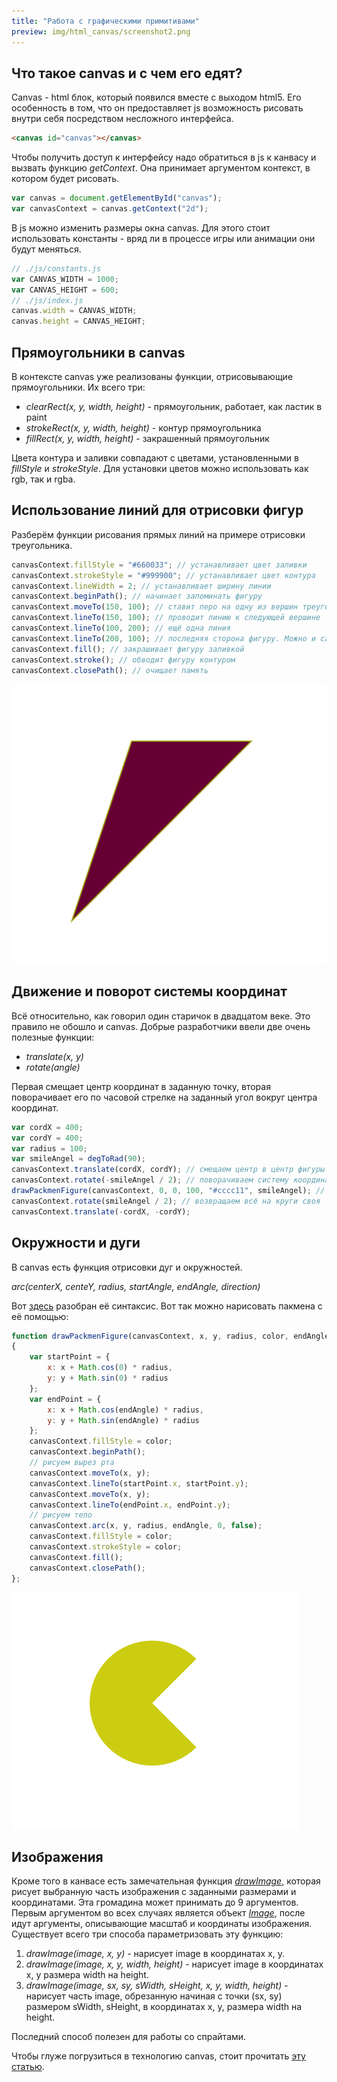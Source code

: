 ```yaml
---
title: "Работа с графическими примитивами"
preview: img/html_canvas/screenshot2.png
---
```


## Что такое canvas и с чем его едят?
Canvas - html блок, который появился вместе с выходом html5. Его особенность в том, что он предоставляет js возможность рисовать внутри себя посредством несложного интерфейса.

```html
<canvas id="canvas"></canvas>
```

Чтобы получить доступ к интерфейсу надо обратиться в js к канвасу и вызвать функцию *getContext*.
Она принимает аргументом контекст, в котором будет рисовать.

```js
var canvas = document.getElementById("canvas");
var canvasContext = canvas.getContext("2d");
```

В js можно изменить размеры окна canvas. Для этого стоит использовать константы - вряд ли в процессе игры или анимации они будут меняться.

```js
// ./js/constants.js
var CANVAS_WIDTH = 1000;
var CANVAS_HEIGHT = 600;
// ./js/index.js
canvas.width = CANVAS_WIDTH;
canvas.height = CANVAS_HEIGHT;
```

## Прямоугольники в canvas
В контексте canvas уже реализованы функции, отрисовывающие прямоугольники. Их всего три:

 * *clearRect(x, y, width, height)* - прямоугольник, работает, как ластик в paint
 * *strokeRect(x, y, width, height)* - контур прямоугольника
 * *fillRect(x, y, width, height)* - закрашенный прямоугольник

Цвета контура и заливки совпадают с цветами, установленными в *fillStyle* и *strokeStyle*. Для установки цветов можно использовать как rgb, так и rgba.

## Использование линий для отрисовки фигур
Разберём функции рисования прямых линий на примере отрисовки треугольника.

```js
canvasContext.fillStyle = "#660033"; // устанавливает цвет заливки
canvasContext.strokeStyle = "#999900"; // устанавливает цвет контура
canvasContext.lineWidth = 2; // устанавливает ширину линии
canvasContext.beginPath(); // начинает запоминать фигуру
canvasContext.moveTo(150, 100); // ставит перо на одну из вершин треугольника
canvasContext.lineTo(150, 100); // проводит линию к следующей вершине
canvasContext.lineTo(100, 200); // ещё одна линия
canvasContext.lineTo(200, 100); // последняя сторона фигуру. Можно и canvasContext.closePath(), но она завершит фигуру  
canvasContext.fill(); // закрашивает фигуру заливкой
canvasContext.stroke(); // обводит фигуру контуром
canvasContext.closePath(); // очищает память
```
![Скриншот](img/html_canvas/screenshot1.png)

## Движение и поворот системы координат
Всё относительно, как говорил один старичок в двадцатом веке. Это правило не обошло и canvas. Добрые разработчики ввели две очень полезные функции:

 * *translate(x, y)*
 * *rotate(angle)*

Первая смещает центр координат в заданную точку, вторая поворачивает его по часовой стрелке на заданный угол вокруг центра координат.

```js
var cordX = 400;
var cordY = 400;
var radius = 100;
var smileAngel = degToRad(90);
canvasContext.translate(cordX, cordY); // смещаем центр в центр фигуры пакмена
canvasContext.rotate(-smileAngel / 2); // поворачиваем систему координат на заданный угол
drawPackmenFigure(canvasContext, 0, 0, 100, "#cccc11", smileAngel); // рисуем пакмена
canvasContext.rotate(smileAngel / 2); // возвращаем всё на круги своя
canvasContext.translate(-cordX, -cordY);
```

## Окружности и дуги
В canvas есть функция отрисовки дуг и окружностей.

*arc(centerX, centeY, radius, startAngle, endAngle, direction)*

Вот [здесь](http://www.w3schools.com/tags/canvas_arc.asp) разобран её синтаксис.
Вот так можно нарисовать пакмена с её помощью:

```js
function drawPackmenFigure(canvasContext, x, y, radius, color, endAngle)
{
    var startPoint = {
        x: x + Math.cos(0) * radius,
        y: y + Math.sin(0) * radius
    };
    var endPoint = {
        x: x + Math.cos(endAngle) * radius,
        y: y + Math.sin(endAngle) * radius
    };
    canvasContext.fillStyle = color;
    canvasContext.beginPath();
    // рисуем вырез рта
    canvasContext.moveTo(x, y);
    canvasContext.lineTo(startPoint.x, startPoint.y);
    canvasContext.moveTo(x, y);
    canvasContext.lineTo(endPoint.x, endPoint.y);
    // рисуем тело
    canvasContext.arc(x, y, radius, endAngle, 0, false);
    canvasContext.fillStyle = color;
    canvasContext.strokeStyle = color;
    canvasContext.fill();
    canvasContext.closePath();
};
```

![Скриншот](img/html_canvas/screenshot2.png)

## Изображения
Кроме того в канвасе есть замечательная функция *[drawImage](https://developer.mozilla.org/ru/docs/Web/API/CanvasRenderingContext2D/drawImage)*, которая рисует выбранную часть изображения с заданными размерами и координатами. Эта громадина может принимать до 9 аргументов. Первым аргументом во всех случаях является объект *[Image](https://developer.mozilla.org/ru/docs/Web/API/HTMLImageElement/Image)*, после идут аргументы, описывающие масштаб и координаты  изображения. Существует всего три способа параметризовать эту функцию:

 1. *drawImage(image, x, y)* - нарисует image в координатах x, y.
 2. *drawImage(image, x, y, width, height)* - нарисует image в координатах x, y размера width на height.
 3. *drawImage(image, sx, sy, sWidth, sHeight, x, y, width, height)* - нарисует часть image, обрезанную начиная с точки (sx, sy) размером sWidth, sHeight,  в координатах x, y, размера width на height.

Последний способ полезен для работы со спрайтами.

Чтобы глуже погрузиться в технологию canvas, стоит прочитать [эту статью](https://developer.mozilla.org/ru/docs/Web/API/Canvas_API/Tutorial/%D0%9F%D1%80%D0%B8%D0%BC%D0%B5%D0%BD%D0%B5%D0%BD%D0%B8%D0%B5_%D1%81%D1%82%D0%B8%D0%BB%D0%B5%D0%B9_%D0%B8_%D1%86%D0%B2%D0%B5%D1%82%D0%BE%D0%B2).
